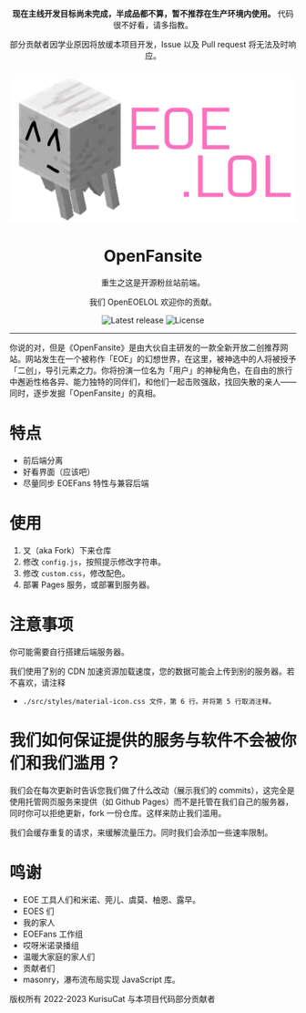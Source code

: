 <div align="center">
<strong>现在主线开发目标尚未完成，半成品都不算，暂不推荐在生产环境内使用。</strong>
代码很不好看，请多指教。

部分贡献者因学业原因将放缓本项目开发，Issue 以及 Pull request 将无法及时响应。
<br><br>

![图标](./assets/picture/EOELOL.png)

# OpenFansite

重生之这是开源粉丝站前端。

我们 OpenEOELOL 欢迎你的贡献。

![Latest release](https://img.shields.io/github/v/tag/OpenEOELOL/OpenFansitePRO?label=version)
![License](https://img.shields.io/github/license/OpenEOELOL/OpenFansitePRO)
</div>

---

你说的对，但是《OpenFansite》是由大伙自主研发的一款全新开放二创推荐网站。网站发生在一个被称作「EOE」的幻想世界，在这里，被神选中的人将被授予「二创」，导引元素之力‌。你将扮演一位名为「用户」的神秘角色，在自由的旅行中邂逅性格各异、能力独特的同伴们，和他们一起击败强敌，找回失散的亲人——同时，逐步发掘「OpenFansite」的真相。

# 特点

- 前后端分离
- 好看界面（应该吧）
- 尽量同步 EOEFans 特性与兼容后端

# 使用

1. 叉（aka Fork）下来仓库
2. 修改 `config.js`，按照提示修改字符串。
3. 修改 `custom.css`，修改配色。
4. 部署 Pages 服务，或部署到服务器。

# 注意事项

你可能需要自行搭建后端服务器。

我们使用了别的 CDN 加速资源加载速度，您的数据可能会上传到别的服务器。若不喜欢，请注释

- `./src/styles/material-icon.css 文件，第 6 行。并将第 5 行取消注释。`

# 我们如何保证提供的服务与软件不会被你们和我们滥用？

我们会在每次更新时告诉您我们做了什么改动（展示我们的 commits），这完全是使用托管网页服务来提供（如 Github Pages）而不是托管在我们自己的服务器，同时你可以拒绝更新，fork 一份仓库。这样来防止我们滥用。
<!-- 听到了吗 XiaoMiku01 技术不是让你这样用的 -->
我们会缓存重复的请求，来缓解流量压力。同时我们会添加一些速率限制。

# 鸣谢

- EOE 工具人们和米诺、莞儿、虞莫、柚恩、露早。
- EOES 们
- 我的家人
- EOEFans 工作组
- 哎呀米诺录播组
- 温暖大家庭的家人们
- 贡献者们
- masonry，瀑布流布局实现 JavaScript 库。

版权所有 2022-2023 KurisuCat 与本项目代码部分贡献者
